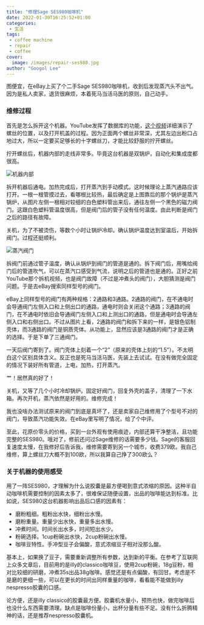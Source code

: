 ```yaml
---
title: "修理Sage SES980咖啡机"
date: 2022-01-30T16:25:52+01:00
categories:
 - 生活
tags:
 - coffee machine
 - repair
 - coffee
cover:
  image: /images/repair-ses980.jpg
author: "Googol Lee"
---
```


图便宜，在eBay上买了个二手Sage SES980咖啡机，收到后发现蒸汽头不出气。因为是私人卖家，退货很麻烦，本着死马当活马医的原则，自己动手。

<!--more-->

### 维修过程

首先是怎么拆开这个机器。YouTube发挥了数据库的功能，[这个视频](https://www.youtube.com/watch?v=fY3awNjH8r8)详细演示了螺丝的位置，以及打开机盖的过程。因为正面两个螺丝非常深，尤其左边出粉口占地过大，所以一定要买足够长的十字螺丝刀，才能比较舒服的拧开螺丝。

拧开螺丝后，机器内部的走线非常多。毕竟这台机器是双锅炉，自动化和集成度都很高。

![机器内部](/images/repair-ses980-inside.jpg)

拆开机器后通电。加热完成后，打开蒸汽到手动模式。这时候理论上蒸汽通路应该打开。一根一根管摸过去，看哪根比较热，最后确定是上图靠后的那个锅炉是蒸汽锅炉，从图片左侧一根相对较细的白色塑料管出来后，通往左侧一个黑色的磁力阀门。这跟白色塑料管温度很高，但是阀门后的管子没有任何温度。由此判断是阀门之后的路径有故障。

关机，为了不被烫伤，等数个小时让锅炉冷却。确认锅炉温度达到室温后，开始拆阀门。过程还挺顺利。

![蒸汽阀门](/images/repair-ses980-valve.jpg)

拆阀门前通过管子温度，确认从锅炉到阀门的管道是通的。拆下阀门后，用嘴给阀门后的管道吹气，可以在蒸汽口感受到气流，说明之后的管道也是通的。正好之前YouTube那个拆机视频，也是阀门故障（不过是冲煮头的阀门），大胆猜测是阀门问题。于是去eBay搜索同样型号的阀门。

eBay上同样型号的阀门有两种规格：2通路和3通路。2通路的阀门，在不通电时会导通阀门左侧入口和上侧出口的通路，通电时则会关闭这个通路；3通路的阀门，在不通电时依旧会导通阀门左侧入口和上测出口的通路，但是通电时会导通左侧入口和右侧出口。不过从图片上看，2通路的阀门和拆下来的一样，是银色铝制壳体，而3通路的阀门是铜质壳体。从功能上，显然应该是3通路的阀门才是正确的选择。于是下单了三通阀门。

一天后阀门寄到了。阀门壳体上刻着一个“2”（原来的壳体上刻的“1.5”）。不太明白这个区别具体含义。反正也是死马当活马医，先装上去试试。在没有做完全固定的情况下装好所有管道，上电，加热，打开蒸汽。

艹！居然真的好了！

关机，又等了几个小时冷却锅炉。固定好阀门，回复外壳的盖子，清理了一下水箱。再次开机，蒸汽依然是好用的。维修完成！

我也没啥办法测试原来的阀门到底是真坏了，还是卖家自己维修用了个型号不对的阀门，导致蒸汽功能失效。在eBay里写明了情况，给了个中评。

至此，花原价零头的价格，买到一台外观有使用痕迹，内部还算干净整洁，且功能完整的SES980。哦对了，修前还问过Sage维修的话需要多少钱。Sage的客服回复速度太慢，在我修好后告诉我，维修需要寄到另一个城市，收费379欧。我自己维修，算上螺丝刀大概不到100欧，所以我算自己挣了300欧么？

### 关于机器的使用感受

用了一阵SES980，才理解为什么说胶囊是最方便喝到意式浓缩的原因。这种半自动咖啡机需要控制的因素太多了，很难保证随便设置，出品的咖啡能达到标准。比如说，SES980这台机器影响出品后口感的因素有：

- 磨粉粗细。粗粉出水快，细粉出水慢。
- 磨粉重量。重量少出水快，重量多出水慢。
- 冲煮时间。时间长出水多，时间短出水少。
- 粉碗选择。1cup粉碗出水快，2cup粉碗出水慢。
- 咖啡豆特性。手冲型豆子会偏酸，意式浓缩豆子相对没那么酸。

基本上，如果换了豆子，需要重新调整所有参数，达到新的平衡。在参考了互联网上众多文章后，目前用的是illy的classico咖啡豆，使用2cup粉碗，18g豆粉，相对比较细的研磨，冲煮35s出品38g咖啡。感觉还是有点偏酸，有回甘。考虑是不是磨的更细一些，可以在更长的时间出同样重量的咖啡，看看能不能做到illy nespresso胶囊的口感。

论方便，还是illy classico的胶囊最方便。胶囊机水量小，预热也快，做完咖啡后也没什么东西需要清理。缺点是咖啡份量小，出杯分量有些不足。没有什么折腾精神的话，还是推荐nespresso胶囊机。

